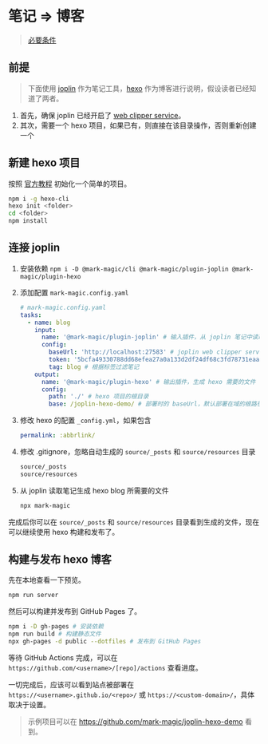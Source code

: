 # 笔记 => 博客

> [必要条件](./book.md#必要条件)

## 前提

> 下面使用 [joplin](https://joplinapp.org/) 作为笔记工具，[hexo](https://hexo.io/) 作为博客进行说明，假设读者已经知道了两者。

1. 首先，确保 joplin 已经开启了 [web clipper service](https://joplinapp.org/help/apps/clipper/)。
2. 其次，需要一个 hexo 项目，如果已有，则直接在该目录操作，否则重新创建一个

## 新建 hexo 项目

按照 [官方教程](https://hexo.io/zh-cn/docs/setup) 初始化一个简单的项目。

```sh
npm i -g hexo-cli
hexo init <folder>
cd <folder>
npm install
```

## 连接 joplin

1. 安装依赖 `npm i -D @mark-magic/cli @mark-magic/plugin-joplin @mark-magic/plugin-hexo`
2. 添加配置 `mark-magic.config.yaml`

   ```yaml
   # mark-magic.config.yaml
   tasks:
     - name: blog
       input:
         name: '@mark-magic/plugin-joplin' # 输入插件，从 joplin 笔记中读取数据
         config:
           baseUrl: 'http://localhost:27583' # joplin web clipper service 的地址，一般是 http://localhost:41184，这里演示使用了开发时的 http://localhost:27583
           token: '5bcfa49330788dd68efea27a0a133d2df24df68c3fd78731eaa9914ef34811a34a782233025ed8a651677ec303de6a04e54b57a27d48898ff043fd812d8e0b31' # joplin web clipper service 的 token
           tag: blog # 根据标签过滤笔记
       output:
         name: '@mark-magic/plugin-hexo' # 输出插件，生成 hexo 需要的文件
         config:
           path: './' # hexo 项目的根目录
           base: /joplin-hexo-demo/ # 部署时的 baseUrl，默认部署在域的根路径，应该与 hexo _config.yml 中的 root 配置保持一致
   ```

3. 修改 hexo 的配置 `_config.yml`，如果包含

   ```yaml
   permalink: :abbrlink/
   ```

4. 修改 .gitignore，忽略自动生成的 `source/_posts` 和 `source/resources` 目录

   ```txt
   source/_posts
   source/resources
   ```

5. 从 joplin 读取笔记生成 hexo blog 所需要的文件

   ```sh
   npx mark-magic
   ```

完成后你可以在 `source/_posts` 和 `source/resources` 目录看到生成的文件，现在可以继续使用 hexo 构建和发布了。

## 构建与发布 hexo 博客

先在本地查看一下预览。

```sh
npm run server

```

然后可以构建并发布到 GitHub Pages 了。

```sh
npm i -D gh-pages # 安装依赖
npm run build # 构建静态文件
npx gh-pages -d public --dotfiles # 发布到 GitHub Pages
```

等待 GitHub Actions 完成，可以在 `https://github.com/<username>/[repo]/actions` 查看进度。

一切完成后，应该可以看到站点被部署在 `https://<username>.github.io/<repo>/` 或 `https://<custom-domain>/`，具体取决于设置。

> 示例项目可以在 <https://github.com/mark-magic/joplin-hexo-demo> 看到。
